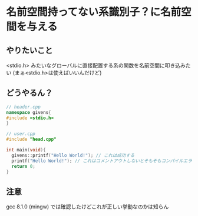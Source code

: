 # 名前空間持ってない系識別子？に名前空間を与える

## やりたいこと

<stdio.h> みたいなグローバルに直接配置する系の関数を名前空間に叩き込みたい
(まぁ<stdio.h>は<cstdio>使えばいいんだけど)

## どうやるん？

```cpp
// header.cpp
namespace givens{
#include <stdio.h>
}
```

```cpp
// user.cpp
#include "head.cpp"

int main(void){
  givens::printf("Hello World!"); // これは成功する
  printf("Hello World!"); // これはコメントアウトしないとそもそもコンパイルエラー
  return 0;
}
```

## 注意
gcc 8.1.0 (mingw) では確認したけどこれが正しい挙動なのかは知らん
